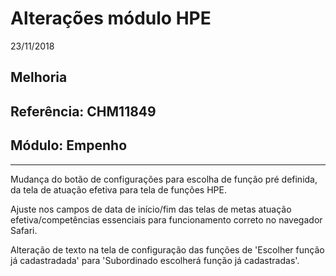 # Alterações módulo HPE
23/11/2018
## Melhoria
## Referência: CHM11849
## Módulo: Empenho
***

Mudança do botão de configurações para escolha de função pré definida, da tela de atuação efetiva para tela de funções HPE.

Ajuste nos campos de data de início/fim das telas de metas atuação efetiva/competências essenciais para funcionamento correto no navegador Safari.

Alteração de texto na tela de configuração das funções de 'Escolher função já cadastradada' para 'Subordinado escolherá função já cadastradas'.